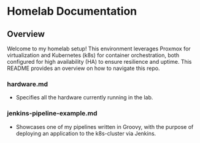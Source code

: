 # Homelab Documentation

## Overview
Welcome to my homelab setup! This environment leverages Proxmox for virtualization and Kubernetes (k8s) for container orchestration, 
both configured for high availability (HA) to ensure resilience and uptime. This README provides an overview on how to navigate this repo.

### hardware.md
- Specifies all the hardware currently running in the lab.

### jenkins-pipeline-example.md
- Showcases one of my pipelines written in Groovy, with the purpose of deploying an application to the k8s-cluster via Jenkins.

